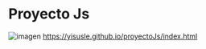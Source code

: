 # Proyecto Js
![imagen](https://github.com/Yisusle/proyectoJs/assets/155853302/4454e713-fe3e-4a41-a3b3-8607f577509f)
https://yisusle.github.io/proyectoJs/index.html
